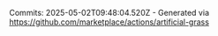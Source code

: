 Commits: 2025-05-02T09:48:04.520Z - Generated via https://github.com/marketplace/actions/artificial-grass
<br>
